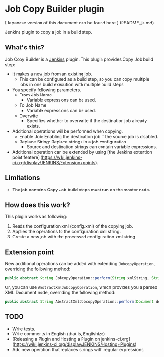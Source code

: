 Job Copy Builder plugin
=======================

[Japanese version of this document can be found here.] (README_ja.md)

Jenkins plugin to copy a job in a build step.

What's this?
------------

Job Copy Builder is a [Jenkins](http://jenkins-ci.org/) plugin.
This plugin provides Copy Job build step:

* It makes a new job from an existing job.
	* This can be configured as a build step, so you can copy multiple jobs in one build execution with multiple build steps.
* You specify following parameters.
	* From Job Name
		* Variable expressions can be used.
	* To Job Name
		* Variable expressions can be used.
	* Overwite
		* Specifies whether to overwrite if the destination job already exists.
* Additional operations will be performed when copying.
	* Enable Job: Enabling the destination job if the source job is disabled.
	* Replace String: Replace strings in a job configuration.
		* Source and destination strings can contain variable expressions.
* Additional operation can be extended by using [the Jenkins extention point featere] (https://wiki.jenkins-ci.org/display/JENKINS/Extension+points).

Limitations
-----------

* The job contains Copy Job build steps must run on the master node.

How does this work?
-------------------

This plugin works as following:

1. Reads the configuration xml (config.xml) of the copying job.
2. Applies the operations to the configuration xml string.
3. Create a new job with the processed configuration xml string.

Extension point
---------------

New additional operations can be added with extending `JobcopyOperation`, overriding the following method:

```java
public abstract String JobcopyOperation::perform(String xmlString, String encoding, EnvVars env, PrintStream logger);
```

Or, you can use `AbstractXmlJobcopyOperation`, which provides you a parsed XML Document node, overriding the following method:

```java
public abstract String AbstractXmlJobcopyOperation::perform(Document doc, EnvVars env, PrintStream logger);
```

TODO
----

* Write tests.
* Write comments in English (that is, Englishize)
* [Releasing a Plugin and Hosting a Plugin on jenkins-ci.org] (https://wiki.jenkins-ci.org/display/JENKINS/Hosting+Plugins)
* Add new operation that replaces strings with regular expressions.

